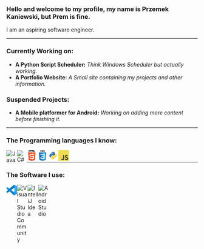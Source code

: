 ### Hello and welcome to my profile, my name is Przemek Kaniewski, but Prem is fine.
I am an aspiring software engineer.
___
### Currently Working on:
- **A Python Script Scheduler:** *Think Windows Scheduler but actually working.*
- **A Portfolio Website:** *A Small site containing my projects and other information.*

### Suspended Projects:
- **A Mobile platformer for Android:** *Working on adding more content before finishing it.*

___
### The Programming languages I know:
<img align="left" alt="Java" width="28px" src="https://cdn-icons-png.flaticon.com/512/226/226777.png" />
<img align="left" alt="C#" width="25 px" src="https://cdn.worldvectorlogo.com/logos/c--4.svg" />
<img align="left" alt="HTML5" width="28px" src="https://raw.githubusercontent.com/github/explore/80688e429a7d4ef2fca1e82350fe8e3517d3494d/topics/html/html.png" />
<img align="left" alt="CSS3" width="28px" src="https://raw.githubusercontent.com/github/explore/80688e429a7d4ef2fca1e82350fe8e3517d3494d/topics/css/css.png" />
<img align="left" alt="Python" width="28px" src="https://raw.githubusercontent.com/github/explore/80688e429a7d4ef2fca1e82350fe8e3517d3494d/topics/python/python.png" />
<img align="left" alt="Javascript" width="28px" src="https://raw.githubusercontent.com/github/explore/80688e429a7d4ef2fca1e82350fe8e3517d3494d/topics/javascript/javascript.png" />
<br>

___
### The Software I use:
[<img align="left" alt="Visual Studio Code" width="28px" src="https://raw.githubusercontent.com/github/explore/80688e429a7d4ef2fca1e82350fe8e3517d3494d/topics/visual-studio-code/visual-studio-code.png" />][VS]
[<img align="left" alt="Visual Studio Community" width="28px" src="https://visualstudio.microsoft.com/wp-content/uploads/2021/10/Product-Icon.svg" />][VS]
[<img align="left" alt="IntelliJ Idea" width="28px" src="https://upload.wikimedia.org/wikipedia/commons/9/9c/IntelliJ_IDEA_Icon.svg" />][VS]
[<img align="left" alt="Android Studio" width="28px" src="https://upload.wikimedia.org/wikipedia/commons/e/e3/Android_Studio_Icon_%282014-2019%29.svg" />][AndroidStudio]

[VS]: https://visualstudio.microsoft.com/vs/pricing/
[IntelliJ]: https://www.jetbrains.com/idea/
[AndroidStudio]: https://developer.android.com/studio?gclid=Cj0KCQjwuMuRBhCJARIsAHXdnqNeQ5mGIBvgrrZvQZs8VAxau96ofikuRI__7Y3fNTJLW1CFLHMwy3YaAi6XEALw_wcB&gclsrc=aw.ds
